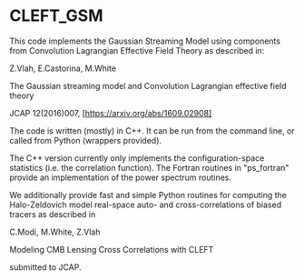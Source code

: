 # CLEFT_GSM

This code implements the Gaussian Streaming Model using components from
Convolution Lagrangian Effective Field Theory as described in:

Z.Vlah, E.Castorina, M.White

The Gaussian streaming model and Convolution Lagrangian effective field theory

JCAP 12(2016)007, [https://arxiv.org/abs/1609.02908]

The code is written (mostly) in C++.  It can be run from the command line, or
called from Python (wrappers provided).

The C++ version currently only implements the configuration-space statistics
(i.e. the correlation function).  The Fortran routines in "ps_fortran" provide
an implementation of the power spectrum routines.

We additionally provide fast and simple Python routines for computing the
Halo-Zeldovich model real-space auto- and cross-correlations of biased tracers
as described in

C.Modi, M.White, Z.Vlah

Modeling CMB Lensing Cross Correlations with CLEFT

submitted to JCAP.
